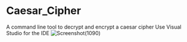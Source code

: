 # Caesar_Cipher
A command line tool to decrypt and encrypt a caesar cipher
Use Visual Studio for the IDE
![Screenshot(1090)](https://github.com/lietlaw97/Caesar_Cipher/assets/60701881/f02f5a69-9a01-48d9-b561-fa15388af7ce)
